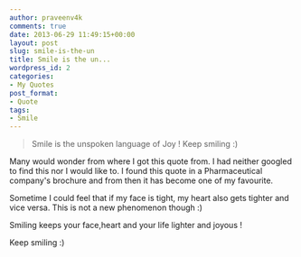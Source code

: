 ```yaml
---
author: praveenv4k
comments: true
date: 2013-06-29 11:49:15+00:00
layout: post
slug: smile-is-the-un
title: Smile is the un...
wordpress_id: 2
categories:
- My Quotes
post_format:
- Quote
tags:
- Smile
---
```


<blockquote>Smile is the unspoken language of Joy ! Keep smiling :)</blockquote>


Many would wonder from where I got this quote from. I had neither googled to find this nor I would like to. I found this quote in a Pharmaceutical company's brochure and from then it has become one of my favourite.

Sometime I could feel that if my face is tight, my heart also gets tighter and vice versa. This is not a new phenomenon though :)

Smiling keeps your face,heart and your life lighter and joyous !

Keep smiling :)
